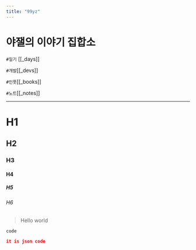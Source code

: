 ```yaml
---
title: "99yz"
---
```


# 야잴의 이야기 집합소

`#일기` [[_days]]

`#개발`[[_devs]]

`#인풋`[[_books]]

`#노트`[[_notes]]

---
# H1
## H2
### H3
#### H4
##### H5
###### H6

> Hello world

`code`

```json
it is json code
```

